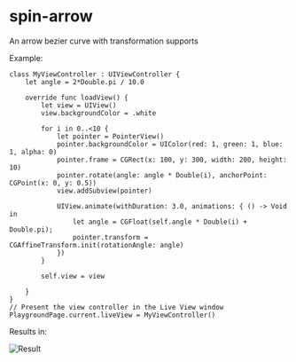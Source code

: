 # spin-arrow
An arrow bezier curve with transformation supports

Example:

```
class MyViewController : UIViewController {
    let angle = 2*Double.pi / 10.0
    
    override func loadView() {
        let view = UIView()
        view.backgroundColor = .white
        
        for i in 0..<10 {
            let pointer = PointerView()
            pointer.backgroundColor = UIColor(red: 1, green: 1, blue: 1, alpha: 0)
            pointer.frame = CGRect(x: 100, y: 300, width: 200, height: 10)
            pointer.rotate(angle: angle * Double(i), anchorPoint: CGPoint(x: 0, y: 0.5))
            view.addSubview(pointer)
            
            UIView.animate(withDuration: 3.0, animations: { () -> Void in
                let angle = CGFloat(self.angle * Double(i) + Double.pi);
                pointer.transform = CGAffineTransform.init(rotationAngle: angle)
            })
        }
        
        self.view = view
        
    }
}
// Present the view controller in the Live View window
PlaygroundPage.current.liveView = MyViewController()
```

Results in:

![Result](https://raw.githubusercontent.com/rafagan/spin-arrow/master/example.gif)
